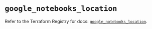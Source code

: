 # `google_notebooks_location`

Refer to the Terraform Registry for docs: [`google_notebooks_location`](https://registry.terraform.io/providers/hashicorp/google-beta/6.14.1/docs/resources/google_notebooks_location).
